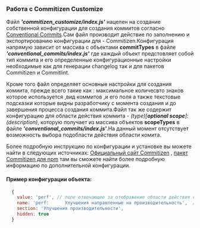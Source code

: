 ### Работа с Commitizen Customize

Файл *__'commitizen_customize/index.js'__* нацелен на создание собственной конфигурации для создания коммитов согласно [Conventional Commits](https://www.conventionalcommits.org/ru/v1.0.0/).Сам файл производит действие по заполнению и экспортированию конфигурации для - Сommitizen.Конфигурация напрямую зависит от массива с объектами __commitTypes__ в файле *__'conventional_commits/index.js'__*  где каждый объект предстовляет собой тип коммита и его определенные конфигурационные настройки необходимые как для генерации changelog так и для пакетов Commitizen и Commitlint.

Кроме того файл определяет основные настройки для создания комиита, прежде всего такие как : максимальное количесвто знаков которое используется ,вид коммитов ,и его поля а также текстовые подсказки которые видны разработчику с момента создания и до завершения процесса создания коммита.Файл так же содержит конфигурацию для области действия коммита - *(type)[__optional scope__]: (description)*, которую получает из массива объектов __scopeTypes__ в файле *__'conventional_commits/index.js'__*.На данный момент отсутствует возможность выбора подобласти действия области комита.

Более подробную инструкцию по конфигурации и установке вы можете найти в следующих источниках: [Официальный сайт Commitizen](https://commitizen-tools.github.io/commitizen/) , [пакет Commitizen для npm](https://www.npmjs.com/package/commitizen) там вы сможете найти более подробную информацию по дополнительной конфигурации.



#### Пример конфигурации объекта:

```js
  {
    value: 'perf', // поле отвечающее за отображение области действия коммита 
    name: 'perf:      Улучшения направленные на производительность',  // поле которое позволяет выбрать значение, значение name видно разработчику
    section: 'Улучшения производительности',  
    hidden: true 
  }
```
